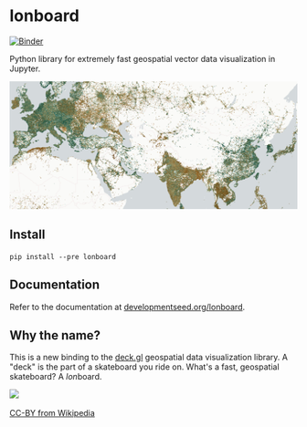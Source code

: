 # lonboard

[![Binder](https://mybinder.org/badge_logo.svg)](https://mybinder.org/v2/gh/developmentseed/lonboard/HEAD)

Python library for extremely fast geospatial vector data visualization in Jupyter.

![](assets/scatterplot-layer-network-speeds.jpg)

## Install

```
pip install --pre lonboard
```

## Documentation

Refer to the documentation at [developmentseed.org/lonboard](https://developmentseed.org/lonboard/).

## Why the name?

This is a new binding to the [deck.gl](https://deck.gl) geospatial data visualization library. A "deck" is the part of a skateboard you ride on. What's a fast, geospatial skateboard? A <em>lon</em>board.

<img src="https://upload.wikimedia.org/wikipedia/commons/a/aa/Longboard.JPG" height="300" />

[CC-BY from Wikipedia](https://commons.wikimedia.org/wiki/File:Longboard.JPG)
